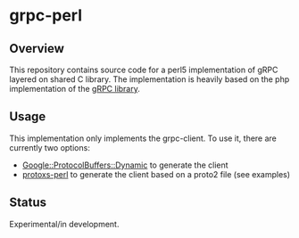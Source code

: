 # grpc-perl

## Overview

This repository contains source code for a perl5 implementation of gRPC layered
on shared C library. The implementation is heavily based on the php
implementation of the [gRPC library](https://grpc.io).

## Usage

This implementation only implements the grpc-client. To use it, there are
currently two options:

* [Google::ProtocolBuffers::Dynamic](http://search.cpan.org/dist/Google-ProtocolBuffers-Dynamic/) to generate the client
* [protoxs-perl](https://github.com/joyrex2001/protobuf-perlxs) to generate the client based on a proto2 file (see examples)

## Status

Experimental/in development.
